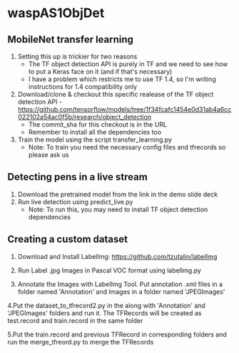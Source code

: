 # waspAS1ObjDet

## MobileNet transfer learning
1. Setting this up is trickier for two reasons
	- The TF object detection API is purely in TF and we need to see how to put a Keras face on it (and if that's necessary)
	- I have a problem which restricts me to use TF 1.4, so I'm writing instructions for 1.4 compatibility only
2. Download/clone & checkout this specific realease of the TF object detection API - https://github.com/tensorflow/models/tree/1f34fcafc1454e0d31ab4a6cc022102a54ac0f5b/research/object_detection
	- The commit_sha for this checkout is in the URL
	- Remember to install all the dependencies too
3. Train the model using the script transfer_learning.py
	- Note: To train you need the necessary config files and tfrecords so please ask us

## Detecting pens in a live stream
1. Download the pretrained model from the link in the demo slide deck
2. Run live detection using predict_live.py
	- Note: To run this, you may need to install TF object detection dependencies

## Creating a custom dataset
1. Download and Install LabelImg:
https://github.com/tzutalin/labelImg

2. Run Label .jpg Images in Pascal VOC format using labelImg.py

3. Annotate the Images with LabelImg Tool. Put annotation .xml files in a folder named 'Annotation' and Images in a folder named 'JPEGImages'

4.Put the dataset_to_tfrecord2.py in the along with 'Annotation' and 'JPEGImages' folders and run it. The TFRecords will be created as test.record and train.record in the same folder

5.Put the train.record and previous TFRecord in corresponding folders and run the merge_tfreord.py to merge the TFRecords 
